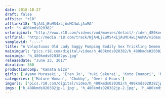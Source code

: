 ```yaml
---
date: 2018-10-27
draft: false
affsite: "r18"
afflinkr18: "NjA4LjEuMS4xLjAuMC4wLjAuMA"
url: "h_480kmds020382"
urloriginal: "http://www.r18.com/videos/vod/movies/detail/-/id=h_480kmds020382"
urlfinal: "http://media.r18.com/track/NjA4LjEuMS4xLjAuMC4wLjAuMA/videos/vod/movies/detail/-/id=h_480kmds020382"
samplevid: "----"
title: "A Voluptuous Old Lady Saggy Pumping Bodily Sex Trickling Semen 30 Ladies/6 Hours"
mainimgurl: "pics.r18.com/digital/video/h_480kmds020382/h_480kmds020382ps.jpg"
mainimgs: "h_480kmds020382ps.jpg"
releasedate: "June 23, 2017"
duration: 360
productioncomp: "Kamata Eizo"
girls: ['Ayano Murasaki', 'Eren Jo', 'Yuki Sakurai', 'Koto Inamori', 'Manami Akasaka']
categories: ['Mature Woman', 'Chubby', 'Over 4 Hours']
imgurls: ['pics.r18.com/digital/video/h_480kmds020382/h_480kmds020382jp-1.jpg', 'pics.r18.com/digital/video/h_480kmds020382/h_480kmds020382jp-2.jpg', 'pics.r18.com/digital/video/h_480kmds020382/h_480kmds020382jp-3.jpg', 'pics.r18.com/digital/video/h_480kmds020382/h_480kmds020382jp-4.jpg', 'pics.r18.com/digital/video/h_480kmds020382/h_480kmds020382jp-5.jpg', 'pics.r18.com/digital/video/h_480kmds020382/h_480kmds020382jp-6.jpg', 'pics.r18.com/digital/video/h_480kmds020382/h_480kmds020382jp-7.jpg', 'pics.r18.com/digital/video/h_480kmds020382/h_480kmds020382jp-8.jpg', 'pics.r18.com/digital/video/h_480kmds020382/h_480kmds020382jp-9.jpg', 'pics.r18.com/digital/video/h_480kmds020382/h_480kmds020382jp-10.jpg', 'pics.r18.com/digital/video/h_480kmds020382/h_480kmds020382jp-11.jpg', 'pics.r18.com/digital/video/h_480kmds020382/h_480kmds020382jp-12.jpg', 'pics.r18.com/digital/video/h_480kmds020382/h_480kmds020382jp-13.jpg', 'pics.r18.com/digital/video/h_480kmds020382/h_480kmds020382jp-14.jpg', 'pics.r18.com/digital/video/h_480kmds020382/h_480kmds020382jp-15.jpg', 'pics.r18.com/digital/video/h_480kmds020382/h_480kmds020382jp-16.jpg', 'pics.r18.com/digital/video/h_480kmds020382/h_480kmds020382jp-17.jpg', 'pics.r18.com/digital/video/h_480kmds020382/h_480kmds020382jp-18.jpg', 'pics.r18.com/digital/video/h_480kmds020382/h_480kmds020382jp-19.jpg', 'pics.r18.com/digital/video/h_480kmds020382/h_480kmds020382jp-20.jpg']
imgs: ['h_480kmds020382jp-1.jpg', 'h_480kmds020382jp-2.jpg', 'h_480kmds020382jp-3.jpg', 'h_480kmds020382jp-4.jpg', 'h_480kmds020382jp-5.jpg', 'h_480kmds020382jp-6.jpg', 'h_480kmds020382jp-7.jpg', 'h_480kmds020382jp-8.jpg', 'h_480kmds020382jp-9.jpg', 'h_480kmds020382jp-10.jpg', 'h_480kmds020382jp-11.jpg', 'h_480kmds020382jp-12.jpg', 'h_480kmds020382jp-13.jpg', 'h_480kmds020382jp-14.jpg', 'h_480kmds020382jp-15.jpg', 'h_480kmds020382jp-16.jpg', 'h_480kmds020382jp-17.jpg', 'h_480kmds020382jp-18.jpg', 'h_480kmds020382jp-19.jpg', 'h_480kmds020382jp-20.jpg']
---
```

